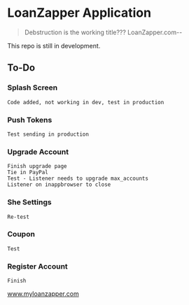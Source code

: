 # LoanZapper Application 

> Debstruction is the working title??? 
> LoanZapper.com--
  
  This repo is still in development.   


## To-Do
    
### Splash Screen

    Code added, not working in dev, test in production

### Push Tokens

    Test sending in production

### Upgrade Account

    Finish upgrade page
    Tie in PayPal
    Test - Listener needs to upgrade max_accounts
    Listener on inappbrowser to close
    
### She Settings 
    
    Re-test

### Coupon

    Test

### Register Account

    Finish

www.myloanzapper.com


  
